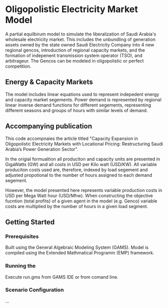 # Oligopolistic Electricity Market Model

A partial equilbirum model to simulate the liberalization of Saudi Arabia's wholesale electricity market. This includes the unbundling of generation assets owned by the state owned Saudi Electricity Company into 4 new regional gencos, introduction of regional capacity markets, and the formation of indepenent transmission system operator (TSO), and arbitrageur. The Gencos can be modeled in oligopolistic or perfect competition.

## Energy & Capacity Markets

The model includes linear equations used to represent indepedent energy and capacity market segements. Power demand is represented by regional linear inverse demand functions for different segements, representing different seasons and groups of hours with similar levels of demand.  

## Accompanying publication

This code accompnaies the article titled "Capacity Expansion in Oligopolistic Electricity Markets with Locational Pricing: Restructuring Saudi Arabia’s Power Generation Sector".

In the origial formualtion all produciton and capacity units are presented in GigaWatts (GW) and all costs in USD per Kilo watt (USD/KW). All variable produciton costs used are, therefore, indexed by load segement and adjusted propotional to the number of hours assigned to each demand segement. 

However, the model presented here represents variable production costs in USD per Mega Watt hour (USD/Mhw). When constructing the objective fucntion (total profits) of a given agent in the model (e.g. Genco) variable costs are multiplied by the number of hours in a given load segment.

## Getting Started

### Prerequisites
Built using the General Algebraic Modeling System (GAMS).
Model is compiled using the Extended Mathmatical Programin (EMP) framework.

### Running the
Execute run.gms from GAMS IDE or from comand line.

### Scenario Configuration
...



